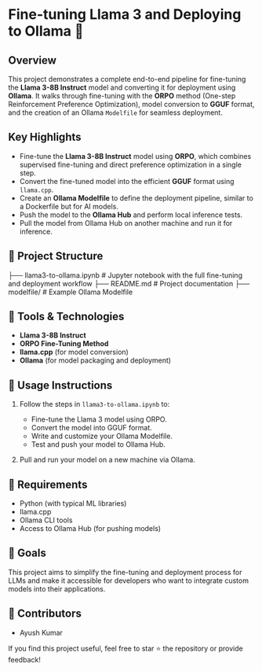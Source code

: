 # Fine-tuning Llama 3 and Deploying to Ollama 🚀

## Overview
This project demonstrates a complete end-to-end pipeline for fine-tuning the **Llama 3-8B Instruct** model and converting it for deployment using **Ollama**. It walks through fine-tuning with the **ORPO** method (One-step Reinforcement Preference Optimization), model conversion to **GGUF** format, and the creation of an Ollama `Modelfile` for seamless deployment.

## Key Highlights
- Fine-tune the **Llama 3-8B Instruct** model using **ORPO**, which combines supervised fine-tuning and direct preference optimization in a single step.
- Convert the fine-tuned model into the efficient **GGUF** format using `llama.cpp`.
- Create an **Ollama Modelfile** to define the deployment pipeline, similar to a Dockerfile but for AI models.
- Push the model to the **Ollama Hub** and perform local inference tests.
- Pull the model from Ollama Hub on another machine and run it for inference.

## 📂 Project Structure
├── llama3-to-ollama.ipynb    # Jupyter notebook with the full fine-tuning and deployment workflow
├── README.md                 # Project documentation
├── modelfile/                # Example Ollama Modelfile 

## 🔧 Tools & Technologies
- **Llama 3-8B Instruct**
- **ORPO Fine-Tuning Method**
- **llama.cpp** (for model conversion)
- **Ollama** (for model packaging and deployment)

## 📖 Usage Instructions
1. Follow the steps in `llama3-to-ollama.ipynb` to:
   - Fine-tune the Llama 3 model using ORPO.
   - Convert the model into GGUF format.
   - Write and customize your Ollama Modelfile.
   - Test and push your model to Ollama Hub.

2. Pull and run your model on a new machine via Ollama.

## 📌 Requirements
- Python (with typical ML libraries)
- llama.cpp
- Ollama CLI tools
- Access to Ollama Hub (for pushing models)

## 🎯 Goals
This project aims to simplify the fine-tuning and deployment process for LLMs and make it accessible for developers who want to integrate custom models into their applications.

## 👥 Contributors
- Ayush Kumar

If you find this project useful, feel free to star ⭐ the repository or provide feedback!